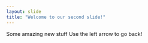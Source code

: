 ```yaml
---
layout: slide
title: "Welcome to our second slide!"
---
```

Some amazing new stuff
Use the left arrow to go back!
